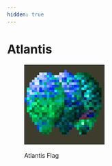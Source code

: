 ```yaml
---
hidden: true
---
```


# Atlantis

<figure><img src="../../../../../.gitbook/assets/image (58).png" alt="" width="188"><figcaption><p>Atlantis Flag</p></figcaption></figure>

